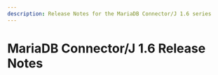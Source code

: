```yaml
---
description: Release Notes for the MariaDB Connector/J 1.6 series
---
```


# MariaDB Connector/J 1.6 Release Notes

